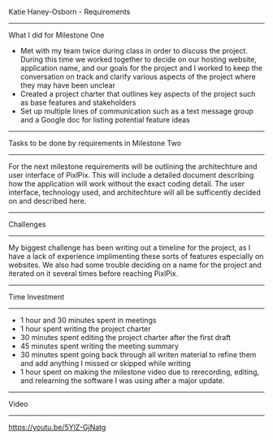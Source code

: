 Katie Haney-Osborn - Requirements
- - - - - - - - - - - - - - - - - - -
What I did for Milestone One
- Met with my team twice during class in order to discuss the project. During this time we worked together to decide on our hosting website, application name, and our goals for the project and I worked to keep the conversation on track and clarify various aspects of the project where they may have been unclear
- Created a project charter that outlines key aspects of the project such as base features and stakeholders
- Set up multiple lines of communication such as a text message group and a Google doc for listing potential feature ideas
- - - - - - - - - - - - - - - - - - -
Tasks to be done by requirements in Milestone Two
- - - - - - - - - - - - - - - - - - -
For the next milestone requirements will be outlining the architechture and user interface of PixlPix. This will include a detailed document describing how the application will work without the exact coding detail. The user interface, technology used, and architechture will all be sufficently decided on and described here.
- - - - - - - - - - - - - - - - - - -
Challenges
- - - - - - - - - - - - - - - - - - -
My biggest challenge has been writing out a timeline for the project, as I have a lack of experience implimenting these sorts of features especially on websites. We also had some trouble deciding on a name for the project and iterated on it several times before reaching PixlPix.
- - - - - - - - - - - - - - - - - - -
Time Investment
- - - - - - - - - - - - - - - - - - -
- 1 hour and 30 minutes spent in meetings
- 1 hour spent writing the project charter
- 30 minutes spent editing the project charter after the first draft
- 45 minutes spent writing the meeting summary
- 30 minutes spent going back through all writen material to refine them and add anything I missed or skipped while writing
- 1 hour spent on making the milestone video due to rerecording, editing, and relearning the software I was using after a major update.
- - - - - - - - - - - - - - - - - - -
Video
- - - - - - - - - - - - - - - - - - -
https://youtu.be/5YlZ-GjNatg
